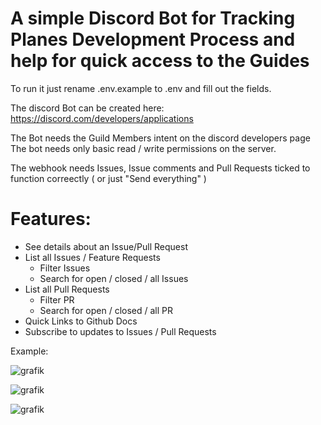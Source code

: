 # A simple Discord Bot for Tracking Planes Development Process and help for quick access to the Guides

To run it just rename .env.example to .env and fill out the fields.

The discord Bot can be created here: https://discord.com/developers/applications

The Bot needs the Guild Members intent on the discord developers page
The bot needs only basic read / write permissions on the server.

The webhook needs Issues, Issue comments and Pull Requests ticked to function correectly ( or just "Send everything" )

# Features:

- See details about an Issue/Pull Request
- List all Issues / Feature Requests
    - Filter Issues
    - Search for open / closed / all Issues
- List all Pull Requests
    - Filter PR
    - Search for open / closed / all PR
- Quick Links to Github Docs
- Subscribe to updates to Issues / Pull Requests

Example:

![grafik](https://github.com/Pdzly/plane-bot-boilerplate/assets/34943569/db604f4e-6e7a-444f-aedc-95ab42b91958)

![grafik](https://github.com/Pdzly/plane-bot-boilerplate/assets/34943569/d432e9f9-cd16-4239-b28a-2fa07f02538e)

![grafik](https://github.com/Pdzly/plane-bot-boilerplate/assets/34943569/62304bc6-8365-4535-9155-c62c0697c679)
